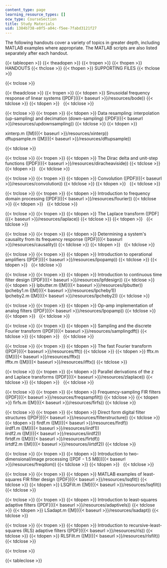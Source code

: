 ```yaml
---
content_type: page
learning_resource_types: []
ocw_type: CourseSection
title: Study Materials
uid: 1384b738-e0f5-a04c-f5ee-7fabd3121f27
---
```


The following handouts cover a variety of topics in greater depth, including MATLAB examples where appropriate. The MATLAB scripts are also listed separately after each handout.

{{< tableopen >}}
{{< theadopen >}}
{{< tropen >}}
{{< thopen >}}
HANDOUTS
{{< thclose >}}
{{< thopen >}}
SUPPORTING FILES
{{< thclose >}}

{{< trclose >}}

{{< theadclose >}}
{{< tropen >}}
{{< tdopen >}}
Sinusoidal frequency response of linear systems ([PDF]({{< baseurl >}}/resources/bode))
{{< tdclose >}}
{{< tdopen >}}
 
{{< tdclose >}}

{{< trclose >}}
{{< tropen >}}
{{< tdopen >}}
Data resampling: interpolation (up-sampling) and decimation (down-sampling) ([PDF]({{< baseurl >}}/resources/updownsampling))
{{< tdclose >}}
{{< tdopen >}}


xinterp.m ([M]({{< baseurl >}}/resources/xinterp))  
dftupsample.m ([M]({{< baseurl >}}/resources/dftupsample))


{{< tdclose >}}

{{< trclose >}}
{{< tropen >}}
{{< tdopen >}}
The Dirac delta and unit-step functions ([PDF]({{< baseurl >}}/resources/diracheaviside))
{{< tdclose >}}
{{< tdopen >}}
 
{{< tdclose >}}

{{< trclose >}}
{{< tropen >}}
{{< tdopen >}}
Convolution ([PDF]({{< baseurl >}}/resources/convolution))
{{< tdclose >}}
{{< tdopen >}}
 
{{< tdclose >}}

{{< trclose >}}
{{< tropen >}}
{{< tdopen >}}
Introduction to frequency domain processing ([PDF]({{< baseurl >}}/resources/fourier))
{{< tdclose >}}
{{< tdopen >}}
 
{{< tdclose >}}

{{< trclose >}}
{{< tropen >}}
{{< tdopen >}}
The Laplace transform ([PDF]({{< baseurl >}}/resources/laplace))
{{< tdclose >}}
{{< tdopen >}}
 
{{< tdclose >}}

{{< trclose >}}
{{< tropen >}}
{{< tdopen >}}
Determining a system's causality from its frequency response ([PDF]({{< baseurl >}}/resources/causality))
{{< tdclose >}}
{{< tdopen >}}
 
{{< tdclose >}}

{{< trclose >}}
{{< tropen >}}
{{< tdopen >}}
Introduction to operational amplifiers ([PDF]({{< baseurl >}}/resources/lpopamp))
{{< tdclose >}}
{{< tdopen >}}
 
{{< tdclose >}}

{{< trclose >}}
{{< tropen >}}
{{< tdopen >}}
Introduction to continuous time filter design ([PDF]({{< baseurl >}}/resources/lpfdesign))
{{< tdclose >}}
{{< tdopen >}}
lpbutter.m ([M]({{< baseurl >}}/resources/lpbutter))  
lpcheby1.m ([M]({{< baseurl >}}/resources/lpcheby1))  
lpcheby2.m ([M]({{< baseurl >}}/resources/lpcheby2))
{{< tdclose >}}

{{< trclose >}}
{{< tropen >}}
{{< tdopen >}}
Op-amp implementation of analog filters ([PDF]({{< baseurl >}}/resources/lpopamp))
{{< tdclose >}}
{{< tdopen >}}
 
{{< tdclose >}}

{{< trclose >}}
{{< tropen >}}
{{< tdopen >}}
Sampling and the discrete Fourier transform ([PDF]({{< baseurl >}}/resources/samplingdft))
{{< tdclose >}}
{{< tdopen >}}
 
{{< tdclose >}}

{{< trclose >}}
{{< tropen >}}
{{< tdopen >}}
The fast Fourier transform ([PDF]({{< baseurl >}}/resources/fft))
{{< tdclose >}}
{{< tdopen >}}
fftx.m ([M]({{< baseurl >}}/resources/fftx))  
ifftx.m ([M]({{< baseurl >}}/resources/ifftx))
{{< tdclose >}}

{{< trclose >}}
{{< tropen >}}
{{< tdopen >}}
Parallel derivations of the z and Laplace transforms ([PDF]({{< baseurl >}}/resources/zlaplace))
{{< tdclose >}}
{{< tdopen >}}
 
{{< tdclose >}}

{{< trclose >}}
{{< tropen >}}
{{< tdopen >}}
Frequency-sampling FIR filters ([PDF]({{< baseurl >}}/resources/freqsampfilt))
{{< tdclose >}}
{{< tdopen >}}
firfs.m ([M]({{< baseurl >}}/resources/firfs))
{{< tdclose >}}

{{< trclose >}}
{{< tropen >}}
{{< tdopen >}}
Direct form digital filter structures ([PDF]({{< baseurl >}}/resources/filterstructure))
{{< tdclose >}}
{{< tdopen >}}
firdf.m ([M]({{< baseurl >}}/resources/firdf))  
iirdf1.m ([M]({{< baseurl >}}/resources/iirdf1))  
iirdf2.m ([M]({{< baseurl >}}/resources/iirdf2))  
firtdf.m ([M]({{< baseurl >}}/resources/firtdf))  
iirtdf2.m ([M]({{< baseurl >}}/resources/iirtdf2))
{{< tdclose >}}

{{< trclose >}}
{{< tropen >}}
{{< tdopen >}}
Introduction to two-dimensional/image processing ([PDF - 1.5 MB]({{< baseurl >}}/resources/freqdom))
{{< tdclose >}}
{{< tdopen >}}
 
{{< tdclose >}}

{{< trclose >}}
{{< tropen >}}
{{< tdopen >}}
MATLAB examples of least-squares FIR filter design ([PDF]({{< baseurl >}}/resources/lsqfit))
{{< tdclose >}}
{{< tdopen >}}
LSQFilt.m ([M]({{< baseurl >}}/resources/lsqfilt))
{{< tdclose >}}

{{< trclose >}}
{{< tropen >}}
{{< tdopen >}}
Introduction to least-squares adaptive filters ([PDF]({{< baseurl >}}/resources/adaptivels))
{{< tdclose >}}
{{< tdopen >}}
LSadapt.m ([M]({{< baseurl >}}/resources/lsadapt))
{{< tdclose >}}

{{< trclose >}}
{{< tropen >}}
{{< tdopen >}}
Introduction to recursive-least-squares (RLS) adaptive filters ([PDF]({{< baseurl >}}/resources/rls))
{{< tdclose >}}
{{< tdopen >}}
RLSFilt.m ([M]({{< baseurl >}}/resources/rlsfilt))
{{< tdclose >}}

{{< trclose >}}

{{< tableclose >}}
